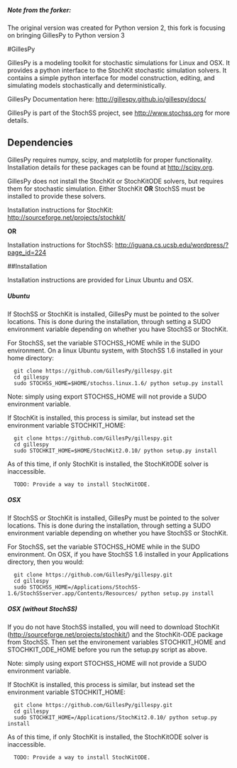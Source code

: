 ##### Note from the forker:
The original version was created for Python version 2, this fork is focusing on bringing GillesPy to Python version 3

#GillesPy

GillesPy is a modeling toolkit for stochastic simulations for Linux and OSX. It provides a python interface to the StochKit stochastic simulation solvers. It contains a simple python interface for model construction, editing, and simulating models stochastically and deterministically.

GillesPy Documentation here: http://gillespy.github.io/gillespy/docs/

GillesPy is part of the StochSS project, see http://www.stochss.org for more details.

## Dependencies

GillesPy requires numpy, scipy, and matplotlib for proper functionality. Installation details for these packages can be found at http://scipy.org. 

GillesPy does not install the StochKit or StochKitODE solvers, but requires them for stochastic simulation. Either StochKit  **OR** StochSS must be installed to provide these solvers.

Installation instructions for StochKit: http://sourceforge.net/projects/stochkit/

**OR**

Installation instructions for StochSS:  http://iguana.cs.ucsb.edu/wordpress/?page_id=224


##Installation

Installation instructions are provided for Linux Ubuntu and OSX.

##### Ubuntu

If StochSS or StochKit is installed, GillesPy must be pointed to the solver locations. This is done during the installation, through setting a SUDO environment variable depending on whether you have StochSS or StochKit.

For StochSS, set the variable STOCHSS_HOME while in the SUDO environment. On a linux Ubuntu system, with StochSS 1.6 installed in your home directory:
```
  git clone https://github.com/GillesPy/gillespy.git
  cd gillespy
  sudo STOCHSS_HOME=$HOME/stochss.linux.1.6/ python setup.py install
```

Note: simply using export STOCHSS_HOME will not provide a SUDO environment variable.

If StochKit is installed, this process is similar, but instead set the environment variable STOCHKIT_HOME:
```
  git clone https://github.com/GillesPy/gillespy.git
  cd gillespy
  sudo STOCHKIT_HOME=$HOME/StochKit2.0.10/ python setup.py install
```

As of this time, if only StochKit is installed, the StochKitODE solver is inaccessible.
```
  TODO: Provide a way to install StochKitODE.
```


##### OSX
If StochSS or StochKit is installed, GillesPy must be pointed to the solver locations. This is done during the installation, through setting a SUDO environment variable depending on whether you have StochSS or StochKit.

For StochSS, set the variable STOCHSS_HOME while in the SUDO environment. On OSX, if you have StochSS 1.6 installed in your Applications directory, then you would:
```
  git clone https://github.com/GillesPy/gillespy.git
  cd gillespy
  sudo STOCHSS_HOME=/Applications/StochSS-1.6/StochSSserver.app/Contents/Resources/ python setup.py install
```

##### OSX (without StochSS)

If you do not have StochSS installed, you will need to download StochKit (http://sourceforge.net/projects/stochkit/) and the StochKit-ODE package from StochSS.
Then set the environement variables STOCHKIT_HOME and STOCHKIT_ODE_HOME before you run the setup.py script as above.

Note: simply using export STOCHSS_HOME will not provide a SUDO environment variable.

If StochKit is installed, this process is similar, but instead set the environment variable STOCHKIT_HOME:
```
  git clone https://github.com/GillesPy/gillespy.git
  cd gillespy
  sudo STOCHKIT_HOME=/Applications/StochKit2.0.10/ python setup.py install
```

As of this time, if only StochKit is installed, the StochKitODE solver is inaccessible.
```
  TODO: Provide a way to install StochKitODE.
```

